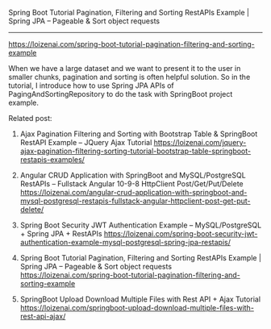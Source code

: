 Spring Boot Tutorial Pagination, Filtering and Sorting RestAPIs Example | Spring JPA – Pageable & Sort object requests
***
https://loizenai.com/spring-boot-tutorial-pagination-filtering-and-sorting-example

When we have a large dataset and we want to present it to the user in smaller chunks, pagination and sorting is often helpful solution. So in the tutorial, I introduce how to use Spring JPA APIs of PagingAndSortingRepository to do the task with SpringBoot project example.

Related post:

1. Ajax Pagination Filtering and Sorting with Bootstrap Table & SpringBoot RestAPI Example – JQuery Ajax Tutorial
https://loizenai.com/jquery-ajax-pagination-filtering-sorting-tutorial-bootstrap-table-springboot-restapis-examples/

2. Angular CRUD Application with SpringBoot and MySQL/PostgreSQL RestAPIs – Fullstack Angular 10-9-8 HttpClient Post/Get/Put/Delete
https://loizenai.com/angular-crud-application-with-springboot-and-mysql-postgresql-restapis-fullstack-angular-httpclient-post-get-put-delete/

3. Spring Boot Security JWT Authentication Example – MySQL/PostgreSQL + Spring JPA + RestAPIs
https://loizenai.com/spring-boot-security-jwt-authentication-example-mysql-postgresql-spring-jpa-restapis/

4. Spring Boot Tutorial Pagination, Filtering and Sorting RestAPIs Example | Spring JPA – Pageable & Sort object requests
https://loizenai.com/spring-boot-tutorial-pagination-filtering-and-sorting-example

5. SpringBoot Upload Download Multiple Files with Rest API + Ajax Tutorial
https://loizenai.com/springboot-upload-download-multiple-files-with-rest-api-ajax/
